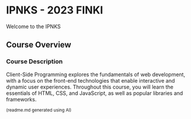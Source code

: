 # IPNKS - 2023 FINKI

Welcome to the IPNKS
## Course Overview

### Course Description

Client-Side Programming explores the fundamentals of web development, with a focus on the front-end technologies that enable interactive and dynamic user experiences. Throughout this course, you will learn the essentials of HTML, CSS, and JavaScript, as well as popular libraries and frameworks.

<small>(readme.md generated using AI)</small>